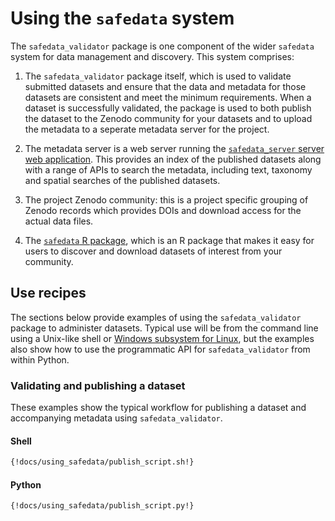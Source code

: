 # Using the `safedata` system

The `safedata_validator` package is one component of the wider `safedata` system for
data management and discovery. This system comprises:

1. The `safedata_validator` package itself, which is used to validate submitted datasets
   and ensure that the data and metadata for those datasets are consistent and meet the
   minimum requirements. When a dataset is successfully validated, the package is used
   to both publish the dataset to the Zenodo community for your datasets and to upload
   the metadata to a seperate metadata server for the project.

2. The metadata server is a web server running the [`safedata_server` server web
   application](https://github.com/ImperialCollegeLondon/safedata_server). This provides
   an index of the published datasets along with a range of APIs to search the metadata,
   including text, taxonomy and spatial searches of the published datasets.

3. The project Zenodo community: this is a project specific grouping of Zenodo records
   which provides DOIs and download access for the actual data files.

4. The [`safedata` R
   package](https://cran.r-project.org/web/packages/safedata/index.html), which is an R
   package that makes it easy for users to discover and download datasets of interest
   from your community.

## Use recipes

The sections below provide examples of using the `safedata_validator` package to
administer datasets. Typical use will be from the command line using a Unix-like shell
or [Windows subsystem for Linux](https://learn.microsoft.com/en-us/windows/wsl/install),
but the examples also show how to use the programmatic API for `safedata_validator` from
within Python.

<!--- 
The include extension does not seem to work when including content within tabbed blocks
in the use case recipes below so for the moment keeping the code in sections not tabs
and including the code from source files that can be validated by pre-commit
-->

### Validating and publishing a dataset

These examples show the typical workflow for publishing a dataset and accompanying
metadata using `safedata_validator`.

#### Shell

```sh
{!docs/using_safedata/publish_script.sh!}
```

#### Python

```sh
{!docs/using_safedata/publish_script.py!}
```
